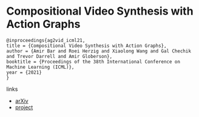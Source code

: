 # Compositional Video Synthesis with Action Graphs

```
@inproceedings{ag2vid_icml21,
title = {Compositional Video Synthesis with Action Graphs},
author = {Amir Bar and Roei Herzig and Xiaolong Wang and Gal Chechik and Trevor Darrell and Amir Globerson},
booktitle = {Proceedings of the 38th International Conference on Machine Learning (ICML)},
year = {2021}
}
```

links
- [arXiv](https://arxiv.org/abs/2006.15327)
- [project](https://roeiherz.github.io/AG2Video/)